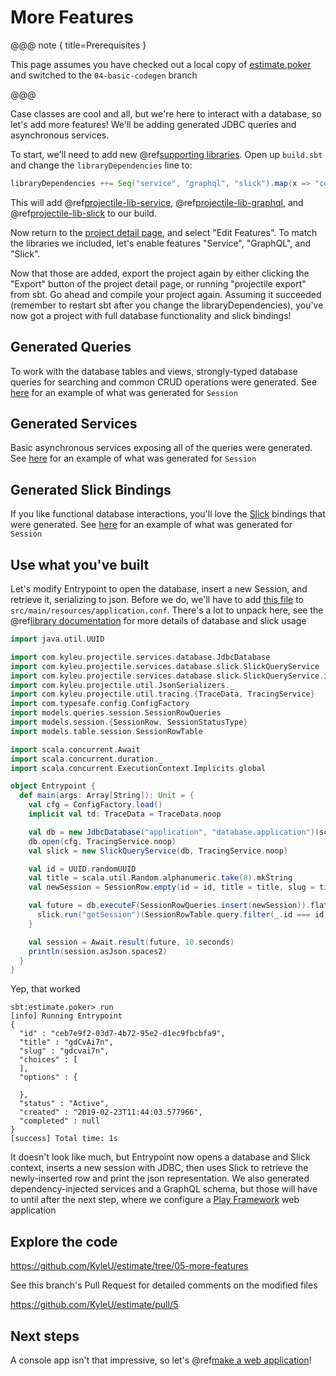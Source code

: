 # More Features

@@@ note { title=Prerequisites }

This page assumes you have checked out a local copy of [estimate.poker](https://github.com/KyleU/estimate) and switched to the `04-basic-codegen` branch

@@@

Case classes are cool and all, but we're here to interact with a database, so let's add more features!
We'll be adding generated JDBC queries and asynchronous services.

To start, we'll need to add new @ref[supporting libraries](../../libraries/index.md). Open up `build.sbt` and change the `libraryDependencies` line to:

```scala
libraryDependencies ++= Seq("service", "graphql", "slick").map(x => "com.kyleu" %% s"projectile-lib-$x" % "1.3.0")
```

This will add @ref[projectile-lib-service](../../libraries/service.md), @ref[projectile-lib-graphql](../../libraries/graphql.md), and @ref[projectile-lib-slick](../../libraries/slick.md) to our build.

Now return to the [project detail page](http://localhost:20000/project/estimate), and select "Edit Features". 
To match the libraries we included, let's enable features "Service", "GraphQL", and "Slick". 

Now that those are added, export the project again by either clicking the "Export" button of the project detail page, or running "projectile export" from sbt.
Go ahead and compile your project again. 
Assuming it succeeded (remember to restart sbt after you change the libraryDependencies), you've now got a project with full database functionality and slick bindings!


## Generated Queries

To work with the database tables and views, strongly-typed database queries for searching and common CRUD operations were generated.
See [here](https://github.com/KyleU/estimate/blob/05-more-features/src/main/scala/models/queries/session/SessionRowQueries.scala) for an example of what was generated for `Session`

  
## Generated Services

Basic asynchronous services exposing all of the queries were generated.
See [here](https://github.com/KyleU/estimate/blob/05-more-features/src/main/scala/services/session/SessionRowService.scala) for an example of what was generated for `Session`


## Generated Slick Bindings

If you like functional database interactions, you'll love the [Slick](http://slick.lightbend.com) bindings that were generated.
See [here](https://github.com/KyleU/estimate/blob/05-more-features/src/main/scala/models/table/session/SessionRowTable.scala) for an example of what was generated for `Session`


## Use what you've built

Let's modify Entrypoint to open the database, insert a new Session, and retrieve it, serializing to json.
Before we do, we'll have to add [this file](https://github.com/KyleU/estimate/blob/05-more-features/src/main/resources/application.conf) to `src/main/resources/application.conf`. 
There's a lot to unpack here, see the @ref[library documentation](../../libraries/index.md) for more details of database and slick usage

```scala
import java.util.UUID

import com.kyleu.projectile.services.database.JdbcDatabase
import com.kyleu.projectile.services.database.slick.SlickQueryService
import com.kyleu.projectile.services.database.slick.SlickQueryService.imports._
import com.kyleu.projectile.util.JsonSerializers._
import com.kyleu.projectile.util.tracing.{TraceData, TracingService}
import com.typesafe.config.ConfigFactory
import models.queries.session.SessionRowQueries
import models.session.{SessionRow, SessionStatusType}
import models.table.session.SessionRowTable

import scala.concurrent.Await
import scala.concurrent.duration._
import scala.concurrent.ExecutionContext.Implicits.global

object Entrypoint {
  def main(args: Array[String]): Unit = {
    val cfg = ConfigFactory.load()
    implicit val td: TraceData = TraceData.noop

    val db = new JdbcDatabase("application", "database.application")(scala.concurrent.ExecutionContext.global)
    db.open(cfg, TracingService.noop)
    val slick = new SlickQueryService(db, TracingService.noop)

    val id = UUID.randomUUID
    val title = scala.util.Random.alphanumeric.take(8).mkString
    val newSession = SessionRow.empty(id = id, title = title, slug = title.toLowerCase, status = SessionStatusType.Active)

    val future = db.executeF(SessionRowQueries.insert(newSession)).flatMap { _ =>
      slick.run("getSession")(SessionRowTable.query.filter(_.id === id).result.head)
    }

    val session = Await.result(future, 10.seconds)
    println(session.asJson.spaces2)
  }
}
```

Yep, that worked
```
sbt:estimate.poker> run
[info] Running Entrypoint
{
  "id" : "ceb7e9f2-03d7-4b72-95e2-d1ec9fbcbfa9",
  "title" : "gdCvAi7n",
  "slug" : "gdcvai7n",
  "choices" : [
  ],
  "options" : {

  },
  "status" : "Active",
  "created" : "2019-02-23T11:44:03.577966",
  "completed" : null
}
[success] Total time: 1s
```

It doesn't look like much, but Entrypoint now opens a database and Slick context, inserts a new session with JDBC, then uses Slick to retrieve the newly-inserted row and print the json representation.
We also generated dependency-injected services and a GraphQL schema, but those will have to until after the next step, where we configure a [Play Framework](https://www.playframework.com) web application


## Explore the code

https://github.com/KyleU/estimate/tree/05-more-features

See this branch's Pull Request for detailed comments on the modified files

https://github.com/KyleU/estimate/pull/5


## Next steps

A console app isn't that impressive, so let's @ref[make a web application](06-web-application.md)!

